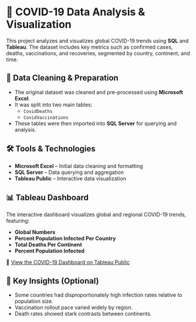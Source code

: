 # 🦠 COVID-19 Data Analysis & Visualization

This project analyzes and visualizes global COVID-19 trends using **SQL** and **Tableau**. The dataset includes key metrics such as confirmed cases, deaths, vaccinations, and recoveries, segmented by country, continent, and time.

## 🧹 Data Cleaning & Preparation

- The original dataset was cleaned and pre-processed using **Microsoft Excel**.
- It was split into two main tables:
  - `CovidDeaths`
  - `CovidVaccinations`
- These tables were then imported into **SQL Server** for querying and analysis.

## 🛠 Tools & Technologies

- **Microsoft Excel** – Initial data cleaning and formatting  
- **SQL Server** – Data querying and aggregation  
- **Tableau Public** – Interactive data visualization

## 📊 Tableau Dashboard

The interactive dashboard visualizes global and regional COVID-19 trends, featuring:

- **Global Numbers**  
- **Percent Population Infected Per Country**  
- **Total Deaths Per Continent**  
- **Percent Population Infected**  

🔗 [View the COVID-19 Dashboard on Tableau Public](https://public.tableau.com/app/profile/tinotenda.chidume/viz/Covid19Dashboard_17480847809640/Dashboard1?publish=yes)  

## 📌 Key Insights (Optional)

- Some countries had disproportionately high infection rates relative to population size.
- Vaccination rollout pace varied widely by region.
- Death rates showed stark contrasts between continents.

